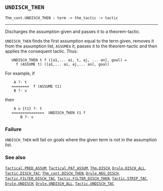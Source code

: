 ## `UNDISCH_THEN`

``` hol4
Thm_cont.UNDISCH_THEN : term -> thm_tactic -> tactic
```

------------------------------------------------------------------------

Discharges the assumption given and passes it to a theorem-tactic.

`UNDISCH_THEN` finds the first assumption equal to the term given,
removes it from the assumption list, `ASSUME`s it, passes it to the
theorem-tactic and then applies the consequent tactic. Thus:

``` hol4
   UNDISCH_THEN t f ([a1,... ai, t, aj, ... an], goal) =
     f (ASSUME t) ([a1,... ai, aj,... an], goal)
```

For example, if

``` hol4
    A ?- t
   ========  f (ASSUME t1)
    B ?- v
```

then

``` hol4
    A u {t1} ?- t
   ===============  UNDISCH_THEN t1 f
       B ?- v
```

### Failure

`UNDISCH_THEN` will fail on goals where the given term is not in the
assumption list.

### See also

[`Tactical.PRED_ASSUM`](#Tactical.PRED_ASSUM),
[`Tactical.PAT_ASSUM`](#Tactical.PAT_ASSUM), [`Thm.DISCH`](#Thm.DISCH),
[`Drule.DISCH_ALL`](#Drule.DISCH_ALL),
[`Tactic.DISCH_TAC`](#Tactic.DISCH_TAC),
[`Thm_cont.DISCH_THEN`](#Thm_cont.DISCH_THEN),
[`Drule.NEG_DISCH`](#Drule.NEG_DISCH),
[`Tactic.FILTER_DISCH_TAC`](#Tactic.FILTER_DISCH_TAC),
[`Tactic.FILTER_DISCH_THEN`](#Tactic.FILTER_DISCH_THEN),
[`Tactic.STRIP_TAC`](#Tactic.STRIP_TAC),
[`Drule.UNDISCH`](#Drule.UNDISCH),
[`Drule.UNDISCH_ALL`](#Drule.UNDISCH_ALL),
[`Tactic.UNDISCH_TAC`](#Tactic.UNDISCH_TAC)

